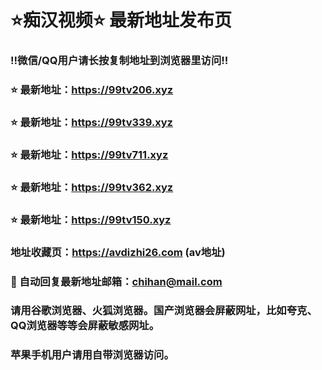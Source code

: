 # ⭐️痴汉视频⭐️ 最新地址发布页

### ‼️微信/QQ用户请长按复制地址到浏览器里访问‼️

### ⭐️ 最新地址：https://99tv206.xyz

### ⭐️ 最新地址：https://99tv339.xyz

### ⭐️ 最新地址：https://99tv711.xyz

### ⭐️ 最新地址：https://99tv362.xyz

### ⭐️ 最新地址：https://99tv150.xyz



### 地址收藏页：https://avdizhi26.com (av地址)
### 📧 自动回复最新地址邮箱：chihan@mail.com
### 请用谷歌浏览器、火狐浏览器。国产浏览器会屏蔽网址，比如夸克、QQ浏览器等等会屏蔽敏感网址。
### 苹果手机用户请用自带浏览器访问。

